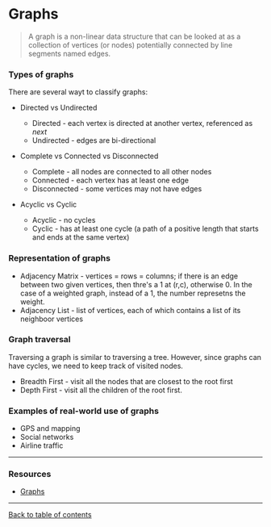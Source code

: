 # Graphs
> A graph is a non-linear data structure that can be looked at as a collection of vertices (or nodes) potentially connected by line segments named edges.

### Types of graphs
There are several wayt to classify graphs:

- Directed vs Undirected
  - Directed - each vertex is directed at another vertex, referenced as *next*
  - Undirected - edges are bi-directional

- Complete vs Connected vs Disconnected
  - Complete - all nodes are connected to all other nodes
  - Connected - each vertex has at least one edge
  - Disconnected - some vertices may not have edges

- Acyclic vs Cyclic
  - Acyclic - no cycles
  - Cyclic - has at least one cycle (a path of a positive length that starts and ends at the same vertex)

### Representation of graphs

- Adjacency Matrix - vertices = rows = columns; if there is an edge between two given vertices, then thre's a 1 at (r,c), otherwise 0.  In the case of a weighted graph, instead of a 1, the number represetns the weight.
- Adjacency List - list of vertices, each of which contains a list of its neighboor vertices

### Graph traversal
Traversing a graph is similar to traversing a tree.  However, since graphs can have cycles, we need to keep track of visited nodes.

- Breadth First - visit all the nodes that are closest to the root first
- Depth First - visit all the children of the root first.

### Examples of real-world use of graphs

- GPS and mapping
- Social networks
- Airline traffic

---

### Resources

- [Graphs](https://codefellows.github.io/common_curriculum/data_structures_and_algorithms/Code_401/class-35/resources/graphs.html)

---

[Back to table of contents](../README.md)
